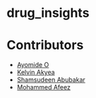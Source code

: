 # drug_insights


# Contributors

- [Ayomide O](https://github.com/Ayomidejoe)
- [Kelvin Akyea](https://github.com/khelvyn80)
- [Shamsudeen Abubakar](https://github.com/har-booh)
- [Mohammed Afeez](https://github.com/NKASG)